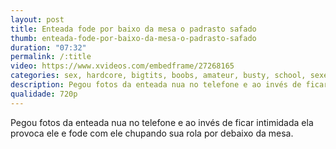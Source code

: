 ```yaml
---
layout: post
title: Enteada fode por baixo da mesa o padrasto safado
thumb: enteada-fode-por-baixo-da-mesa-o-padrasto-safado
duration: "07:32"
permalink: /:title
video: https://www.xvideos.com/embedframe/27268165
categories: sex, hardcore, bigtits, boobs, amateur, busty, school, sexe, classrom
description: Pegou fotos da enteada nua no telefone e ao invés de ficar intimidada ela provoca ele e fode com ele chupando sua rola por debaixo da mesa.
qualidade: 720p
---
```

Pegou fotos da enteada nua no telefone e ao invés de ficar intimidada ela provoca ele e fode com ele chupando sua rola por debaixo da mesa.